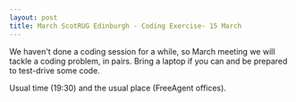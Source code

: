 ```yaml
---
layout: post
title: March ScotRUG Edinburgh - Coding Exercise- 15 March
---
```


We haven't done a coding session for a while, so March meeting we will tackle a coding problem, in pairs. Bring a laptop if you can and be prepared to test-drive some code.

Usual time (19:30) and the usual place (FreeAgent offices).

